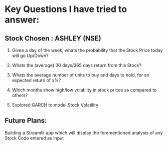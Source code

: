 <h1>Key Questions I have tried to answer: </h1>

<h2> Stock Chosen : ASHLEY (NSE) </h2>

1) Given a day of the week, whats the probability that the Stock Price today will go Up/Down?

2) Whats the (average) 30 days/365 days return from this Stock?

3) Whats the average number of units to buy and days to hold, for an expected return of x%?

4) Which months show high/low volatility in stock prices as compared to others?

5) Explored GARCH to model Stock Volatility

<h2> Future Plans: </h2>

Building a Streamlit app which will display the forementioned analysis of any Stock Code entered as Input
